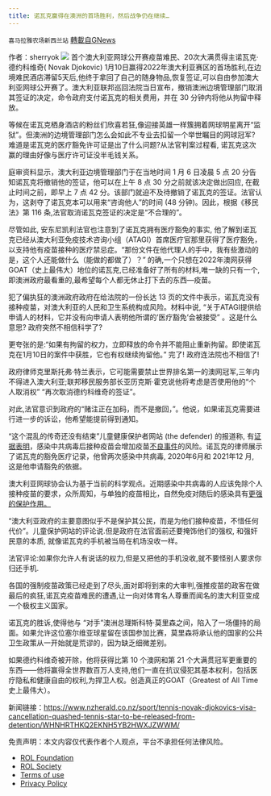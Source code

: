 ```yaml
---
title: 诺瓦克赢得在澳洲的首场胜利，然后战争仍在继续…
---
```

`喜马拉雅农场新西兰站` [轉載自GNews](https://gnews.org/zh-hans/1852059/)

作者：sherryok
![](https://assets.gnews.org/wp-content/uploads/2022/01/酷翻组1-14.png)
首个澳大利亚网球公开赛疫苗难民、20次大满贯得主诺瓦克·德约科维奇( Novak Djokovic) 1月10日赢得2022年澳大利亚赛区的首场胜利,在边境难民酒店滞留5天后,他终于拿回了自己的随身物品,恢复签证,可以自由参加澳大利亚网球公开赛了。澳大利亚联邦巡回法院当日宣布，撤销澳洲边境管理部门取消其签证的决定，命令政府支付诺瓦克的相关费用，并在 30 分钟内将他从拘留中释放。

等候在诺瓦克栖身酒店的粉丝们欣喜若狂,像迎接英雄一样簇拥着网球明星离开“监狱”。但澳洲的边境管理部门怎么会如此不专业去扣留一个举世瞩目的网球冠军? 难道是诺瓦克的医疗豁免许可证是出了什么问题?从法官判案过程看, 诺瓦克这次赢的理由好像与医疗许可证没半毛钱关系。

庭审资料显示，澳大利亚边境管理部门于在当地时间 1 月 6 日凌晨 5 点 20 分告知诺瓦克将撤销他的签证，他可以在上午 8 点 30 分之前就该决定做出回应, 在截止时间之前，即早上 7 点 42 分。该部门就迫不及待撤销了诺瓦克的签证。法官认为，这剥夺了诺瓦克本可以用来“咨询他人”的时间 (48 分钟)。因此，根据《移民法》第 116 条,法官取消诺瓦克签证的决定是“不合理的”。

尽管如此, 安东尼凯利法官也注意到了诺瓦克拥有医疗豁免的事实, 他了解到诺瓦克已经从澳大利亚免疫技术咨询小组（ATAGI）首席医疗官那里获得了医疗豁免，以支持他有疫苗接种的医疗禁忌症。“那份文件在他代理人的手中，我有些激动的是，这个人还能做什么（能做的都做了）？” 的确,一个只想在2022年澳网获得 GOAT（史上最伟大）地位的诺瓦克,已经准备好了所有的材料,唯一缺的­­只有一个,即澳洲政府最看重的,最希望每个人都无休止打下去的东西—疫苗。

犯了偏执狂的澳洲政府政府在给法院的一份长达 13 页的文件中表示，诺瓦克没有接种疫苗，对澳大利亚的人民和卫生系统构成风险。材料中说, “关于ATAGI提供给申请人的材料，它并没有向申请人表明他所谓的’医疗豁免’会被接受” 。这是什么意思? 政府突然不相信科学了?

更夸张的是:“如果有拘留的权力，立即释放的命令并不能阻止重新拘留。即使诺瓦克在1月10日的案件中获胜，它也有权继续拘留他。” 完了! 政府连法院也不相信了!

政府律师克里斯托弗·特兰表示，它可能需要禁止世界排名第一的澳网冠军,三年内不得进入澳大利亚;联邦移民服务部长亚历克斯·霍克说他将考虑是否使用他的“个人取消权” “再次取消德约科维奇的签证”。

对此,法官意识到政府的“赌注正在加码，而不是撤回，”。他说，如果诺瓦克需要进行进一步的诉讼，他希望能提前得到通知。

“这个混乱的传奇还没有结束”儿童健康保护者网站 (the defender) 的报道称, 有[证据表明](https://translate.google.com/website?sl=en&amp;tl=zh-CN&amp;u=https://www.ncbi.nlm.nih.gov/pmc/articles/PMC8164507/)，感染中共病毒后接种疫苗会增加疫苗[不良事件](https://childrenshealthdefense-org.translate.goog/defender/vaers-cdc-child-dies-pfizer-covid-vaccine/?_x_tr_sl=en&amp;_x_tr_tl=zh-CN&amp;_x_tr_hl=en-GB)的风险。诺瓦克的律师展示了诺瓦克的豁免医疗记录，他曾两次感染中共病毒, 2020年6月和 2021年12 月, 这是他申请豁免的依据。

澳大利亚网球协会认为基于当前的科学观点。近期感染中共病毒的人应该免除个人接种疫苗的要求，众所周知，与单独的疫苗相比，自然免疫对随后的感染具有[更强的保护作用。](https://translate.google.com/website?sl=en&amp;tl=zh-CN&amp;u=https://www.thewellnessway.com/natural-immunity-140-studies-of-validation/)

“澳大利亚政府的主要意图似乎不是保护其公民，而是为他们接种疫苗，不惜任何代价”。儿童保护网站的评论说.但是政府在法官面前还要掩饰他们的强权, 和强奸民意的本质, 就像诺瓦克的手机被当局在机场没收一样。

法官评论:如果你允许人有说话的权力,但是又把他的手机没收,就不要怪别人要求你归还手机.

各国的强制疫苗政策已经走到了尽头,面对即将到来的大审判,强推疫苗的政客在做最后的疯狂,诺瓦克疫苗难民的遭遇,让一向对体育名人尊重而闻名的澳大利亚变成一个极权主义国家。

诺瓦克的胜诉,使得他与 “对手”澳洲总理斯科特·莫里森之间，陷入了一场僵持的局面。如果允许这位塞尔维亚球星留在该国参加比赛，莫里森将承认他的国家的公共卫生政策从一开始就是荒谬的，因为缺乏细微差别。

如果德约科维奇被开除，他将获得比第 10 个澳网和第 21 个大满贯冠军更重要的东西——他将赢得全世界数百万人支持,他们一直在抗议侵犯其基本权利，包括医疗隐私和健康自由的权利,为捍卫人权。创造真正的GOAT（Greatest of All Time史上最伟大）。

新闻链接：https://www.nzherald.co.nz/sport/tennis-novak-djokovics-visa-cancellation-quashed-tennis-star-to-be-released-from-detention/WHNHRTHKQ2EKNH5YB2HWXJZWWM/

 

免责声明：本文内容仅代表作者个人观点，平台不承担任何法律风险。

- [ROL Foundation](https://rolfoundation.org/)
- [ROL Society](https://rolsociety.org/)
- [Terms of use](https://gnews.org/terms-of-use-3/)
- [Privacy Policy](https://gnews.org/privacy-policy/)
